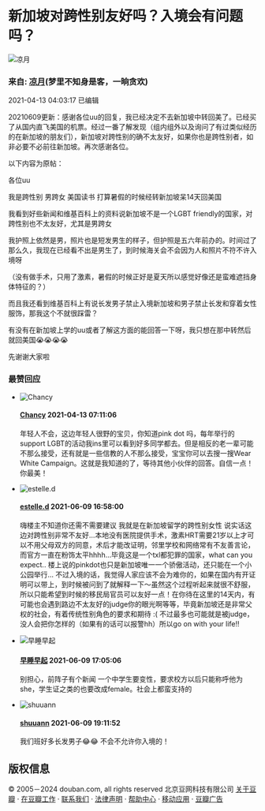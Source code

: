 # 新加坡对跨性别友好吗？入境会有问题吗？

![凉月](https://img9.doubanio.com/icon/up74937186-15.jpg)

### 来自: [凉月](https://www.douban.com/people/leots/)(梦里不知身是客，一晌贪欢)

2021-04-13 04:03:17 已编辑

20210609更新：感谢各位uu的回复，我已经决定不去新加坡中转回美了。已经买了从国内直飞美国的机票。经过一番了解发现（组内组外以及询问了有过类似经历的在新加坡的朋友们），新加坡对跨性别的确不太友好，如果你也是跨性别者，如非必要不必前往新加坡。再次感谢各位。

以下内容为原帖：

各位uu

我是跨性别 男跨女 美国读书 打算暑假的时候经转新加坡呆14天回美国

我看到好些新闻和维基百科上的资料说新加坡不是一个LGBT friendly的国家，对跨性别也不太友好，尤其是男跨女

我护照上依然是男，照片也是短发男生的样子，但护照是五六年前办的。时间过了那么久，我现在已经看不出是男生了，到时候海关会不会因为人和照片不符不许入境呀

（没有做手术，只用了激素，暑假的时候正好是夏天所以感觉好像还是蛮难遮挡身体特征的？）

而且我还看到维基百科上有说长发男子禁止入境新加坡和男子禁止长发和穿着女性服饰，那我这个不就很踩雷？

有没有在新加坡上学的uu或者了解这方面的能回答一下呀，我只想在那中转然后就回美国😭😭😭😭

先谢谢大家啦

### 最赞回应

-   ![Chancy](https://img3.doubanio.com/icon/up225671877-3.jpg)
    
    #### [Chancy](https://www.douban.com/people/225671877/) 2021-04-13 07:11:06
    
    年轻人不会，这边年轻人很野的宝贝，你知道pink dot 吗，每年举行的support LGBT的活动我ins里可以看到好多同学都去。但是相反的老一辈可能不那么接受，还有就是一些信教的人不那么接受，宝宝你可以去搜一搜Wear White Campaign。这就是我知道的了，等待其他小伙伴的回答。自信一点！你最美！
    
-   ![estelle.d](https://img2.doubanio.com/icon/up168331549-1.jpg)
    
    #### [estelle.d](https://www.douban.com/people/168331549/) 2021-06-09 16:58:00
    
    嗨楼主不知道你还需不需要建议 我就是在新加坡留学的跨性别女性 说实话这边对跨性别非常不友好…本地没有医院提供手术，激素HRT需要21岁以上才可以不用父母双方的同意，术后才能改证明，邻里学校和网络常有不友善言论，而官方一直在粉饰太平hhhh…毕竟这是一个txl都犯罪的国家，what can you expect.. 楼上说的pinkdot也只是新加坡唯一一个骄傲活动，还只能在一个小公园举行… 不过入境的话，我觉得人家应该不会为难你的，如果在国内有开证明可以带上，到时候被问到了就解释一下～虽然这个过程听起来就很不舒服，所以只能希望到时候的移民局官员可以友好一点！在你待在这里的14天内，有可能也会遇到路边不太友好的judge你的眼光啊等等，毕竟新加坡还是非常父权的社会，有着传统性别角色的要求和期待 :( 不过最多也可能就是被judge，没人会把你怎样的（如果有的话可以报警hh）所以go on with your life!! 
   
-   ![早睡早起](https://img9.doubanio.com/icon/up192825010-16.jpg)
    
    #### [早睡早起](https://www.douban.com/people/192825010/) 2021-06-09 17:05:06
    
    别担心，前阵子有个新闻 一个中学生要变性，要求校方以后只能称呼他为she，学生证之类的也要改成female。社会上都蛮支持的

-   ![shuuann](https://img3.doubanio.com/icon/up189712961-53.jpg)
    
    #### [shuuann](https://www.douban.com/people/189712961/) 2021-06-09 19:11:52
    
    我们班好多长发男子😂😂 不会不允许你入境的！

## 版权信息
© 2005－2024 douban.com, all rights reserved 北京豆网科技有限公司 [关于豆瓣](https://www.douban.com/about) · [在豆瓣工作](https://www.douban.com/jobs) · [联系我们](https://www.douban.com/about?topic=contactus) · [法律声明](https://www.douban.com/about/legal) · [帮助中心](https://help.douban.com/group) · [移动应用](https://www.douban.com/doubanapp/) · [豆瓣广告](https://www.douban.com/partner/)